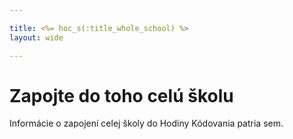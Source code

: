 ```yaml
---

title: <%= hoc_s(:title_whole_school) %>
layout: wide

---
```



# Zapojte do toho celú školu

Informácie o zapojení celej školy do Hodiny Kódovania patria sem.

